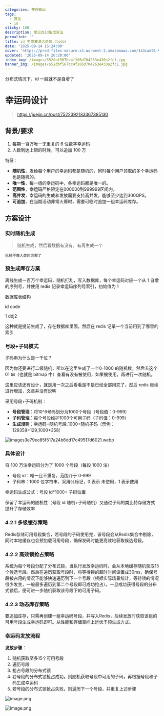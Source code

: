 ```yaml
---
categories: 整理输出
tags:
  - 算法
  - id
sticky: 100
description: 常见的id生成算法
permalink: ''
title: id 生成算法大杂烩（todo）
date: '2025-09-14 16:24:00'
cover: 'https://prod-files-secure.s3.us-west-2.amazonaws.com/143cad91-961b-48b0-82dc-78fbb6eb5abe/66bdab08-2c95-4215-a279-9a664fd9f37b/wallhaven-85lly2.jpg?X-Amz-Algorithm=AWS4-HMAC-SHA256&X-Amz-Content-Sha256=UNSIGNED-PAYLOAD&X-Amz-Credential=ASIAZI2LB4664U5THXP7%2F20250916%2Fus-west-2%2Fs3%2Faws4_request&X-Amz-Date=20250916T220046Z&X-Amz-Expires=3600&X-Amz-Security-Token=IQoJb3JpZ2luX2VjEB0aCXVzLXdlc3QtMiJIMEYCIQCwjLCSFnqqouDLskfWez%2B17SrFfj%2FYjjFyDzycVgaE4QIhAKtVPw47FxB5XXVLlQo1OqhgBJ0wul11M906jqUhGeE7KogECJb%2F%2F%2F%2F%2F%2F%2F%2F%2F%2FwEQABoMNjM3NDIzMTgzODA1IgxvitD0760er2noqlAq3APlxiaBF567IWiZEvPg3XgaFPLgrX6lGN6XADl%2B3174KPKbmM%2F9uNmGv0diEi4F%2F%2FLKGUeET%2BAy28%2FPG6%2FQEW0DOpCuBaKlTFcAqC32NlNp4ZzKik5EItDps%2FR1n2w7ROCo3QxsSAMGLs%2BzDm0F%2B6rcnQg4ql6YgWAMGpgMzBGBhnbyl%2BMBH5r4JKkk8D3%2FcZ8a5%2FEvJ1CMJ%2BaER82F79kJnHCnFwt8yXa%2FB%2FoLULhdNBwv7MVyeG3CWdGFevPtjxhfRnpZSAJKEaNJYIkUFNCZyqIjsbTzkY7VbX18qeWuI%2BbSi9gpbW%2FxtFrM60P8ewkzwHtxaYW3zu%2Fg%2ByVtdpA%2FbQ5eR2CTfaKx833%2F175Vnf%2B4fb1Ps%2FFUHTdvciHq27O4y5NYYI58mxWDpJDPjsTiH7S6LkhGT%2F2rmyDnOqW5JjGUAjSzq%2FzkPM%2FNn%2FDEbQvF3S4eOs5ol2wEBdUu4s7QclNgAg3RnCtZTGJFai12SS3Q7f21yntwcGgv94slp5W%2BT4WtRqbl%2BEs63nj7Zz98eAjIGxWSj2evfs72x9DFVMcuf057jZmkxa4LnZV5dPPZE%2BQ4xpjEph5VlL7gi%2Faj9YItNwz7SCGe%2BBPKdYv1FhHIP89xEOdKf7eQjzCooKfGBjqkAZ2AnL3VxmomO3rYGxqUrBoooYDIYmzEJWE5mZ%2F8Zlw7gIutI8SBfnOPLtbYWTq78ln%2BKJLR9Gm9zi8Ir3iw3FBZB%2BCI6nUOgecUsnenHXHiQ%2BCYLXTsY996a%2FHWPXV1hxbQKML7wU67O6BnL92ILN2Kxq3yHvhOm4Gd37UfvgQkWELFuT8sjNWE2KoRhq0KyEiNqUfeMIm%2BIxdAFS9yGJ%2BtyiYW&X-Amz-Signature=57118cc1b286f76cd618d2585750348ecef8cd641d37ec829e722081269b7064&X-Amz-SignedHeaders=host&x-amz-checksum-mode=ENABLED&x-id=GetObject'
updated: '2025-09-14 20:20:00'
index_img: /images/652dbf567bc4f106d704263e430a2fc1.jpg
banner_img: /images/652dbf567bc4f106d704263e430a2fc1.jpg
---
```


分布式情况下，id 一般就不是自增了


# 幸运码设计

> https://juejin.cn/post/7522392183367385130

## 背景/要求

1. 每期一百万唯一无重复的 6 位数字幸运码
2. 人数到达上限的时候，可以追加 100 万

特征：

- **随机性**，发给每个用户的幸运码都是随机的，同时每个用户领取的多个幸运码也是随机的。
- **唯一性**，每一组的幸运码中，各幸运码都是唯一的。
- **范围性**，幸运码严格限定在000000到999999区间内。
- **高并发**，幸运码的生成和发放需要支持高并发，能够至少达到300QPS。
- **可追加**，在当期活动非常火爆时，需要可临时追加一组幸运码库存。

## 方案设计


### 实时随机生成

> 随机生成，然后看数据有没有，有再生成一个

`已经不像人类的方案了`


### 预生成库存方案


离线生成一百万个幸运码，随机打乱，写入数据库，每个幸运码对应一个从 1 自增的序列号，并使用 redis 记录幸运码序列号索引，初始值为 1


数据库表结构


id code


1 ddj2


这种就是提前生成了，存在数据库里面，然后在 redis 记录一个当前用到了哪里的索引


### 号段+子码模式


子码串为什么是一千位？


因为你还要进行二级随机，所以在这里生成了一个0-1000 的随机数，然后去这个 01 串（也就是 bitmap 中）查看有没有被使用，如果被使用，再进行一次随机。


这里应该还有设计，就是用一次之后看看是不是已经全部用完了，然后 redis 继续进行增加，文章并没有说明


采用号段+子码机制：

- **号段管理**：将10^6号码划分为1000个号段（号段值：0-999）
- **子码管理**：每个号段维护1000个可用子码（子码值：0-999）
- **生成规则**：幸运码=随机号段_1000+随机子码（示例：129358=129_1000+358）

![images3e79ee85f517a24b6dd17c49517d6021.webp](/images/00898df9e2516fa4f0f181649bb7126d.webp)


### 具体设计


将 100 万注幸运码分为了 1000 个号段（每段 1000 注）

- 号段 id：唯一且不重复，范围介于 0-999
- 子码串：1000 位字符串，采用`01`标记，0 表示 未使用，1 表示使用

幸运码生成公式：号段 id*1000+ 子码位置


保留了幸运码的随机性（号段 id 随机+子码随机）又通过子码的类比特存储方式提升了存储效率


### 4.2.1 多级缓存策略


Redis存储可用号段集合，若号段的子码使用完，该号段会从Redis集合中剔除，同时本地缓存也会预加载可用号段，确保发码时能更高效地获取候选号段。


### 4.2.2 高效锁抢占策略


系统为每个号段分配了分布式锁，当执行发放幸运码时，会从本地缓存随机获取15个候选号段。然后在遍历获取号段时，将等待锁的超时时间设置成30ms，确保号段被占用的情况下能够快速遍历到下一个号段（根据实际场景统计，等待锁的情况很少发生，一般最多遍历到第二个号段即可成功抢占）。一旦成功获得号段的分布式锁后，便可进一步随机获取该号段下的可用子码。


### 4.2.3 动态库存策略


要追加库存，只需再创建一组幸运码号段，并写入Redis，后续发放时获取该组的可用号段生成幸运码即可。从性能和存储空间上远优于预生成方式。


### 幸运码发放流程


**发放步骤**：

1. 随机获取至多15个可用号段
2. 遍历号段
3. 抢占号段的分布式锁
4. 若号段的分布式锁抢占成功，则随机获取号段中可用的子码，再根据号段和子码生成幸运码
5. 若号段的分布式锁抢占失败，则遍历下一个号段，并重复上述步骤

![image.png](/images/035399511e7a9d2be97ad9c7b0b1c6d7.png)


![image.png](/images/26032740c6d1a88a70a626c31b95f6fc.png)

